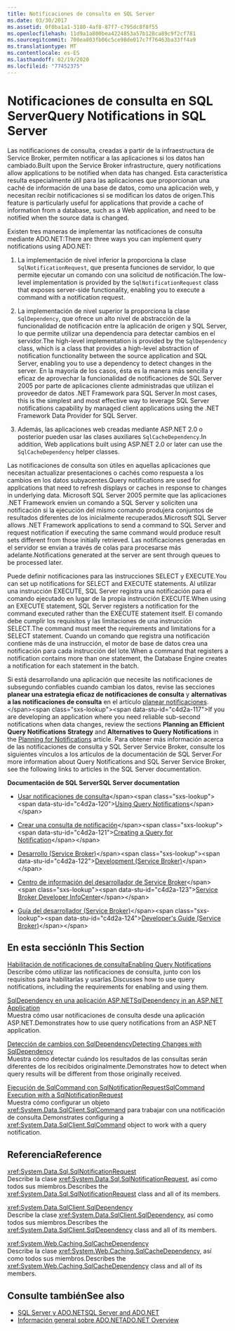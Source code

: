 ```yaml
---
title: Notificaciones de consulta en SQL Server
ms.date: 03/30/2017
ms.assetid: 0f0ba1a1-3180-4af8-87f7-c795dc8f8f55
ms.openlocfilehash: 11d9a1a800bea4224853a57b128ca89c9f2cf781
ms.sourcegitcommit: 700ea803fb06c5ce98de017c7f76463ba33ff4a9
ms.translationtype: MT
ms.contentlocale: es-ES
ms.lasthandoff: 02/19/2020
ms.locfileid: "77452375"
---
```

# <a name="query-notifications-in-sql-server"></a><span data-ttu-id="c4d2a-102">Notificaciones de consulta en SQL Server</span><span class="sxs-lookup"><span data-stu-id="c4d2a-102">Query Notifications in SQL Server</span></span>
<span data-ttu-id="c4d2a-103">Las notificaciones de consulta, creadas a partir de la infraestructura de Service Broker, permiten notificar a las aplicaciones si los datos han cambiado.</span><span class="sxs-lookup"><span data-stu-id="c4d2a-103">Built upon the Service Broker infrastructure, query notifications allow applications to be notified when data has changed.</span></span> <span data-ttu-id="c4d2a-104">Esta característica resulta especialmente útil para las aplicaciones que proporcionan una caché de información de una base de datos, como una aplicación web, y necesitan recibir notificaciones si se modifican los datos de origen.</span><span class="sxs-lookup"><span data-stu-id="c4d2a-104">This feature is particularly useful for applications that provide a cache of information from a database, such as a Web application, and need to be notified when the source data is changed.</span></span>  
  
 <span data-ttu-id="c4d2a-105">Existen tres maneras de implementar las notificaciones de consulta mediante ADO.NET:</span><span class="sxs-lookup"><span data-stu-id="c4d2a-105">There are three ways you can implement query notifications using ADO.NET:</span></span>  
  
1. <span data-ttu-id="c4d2a-106">La implementación de nivel inferior la proporciona la clase `SqlNotificationRequest`, que presenta funciones de servidor, lo que permite ejecutar un comando con una solicitud de notificación.</span><span class="sxs-lookup"><span data-stu-id="c4d2a-106">The low-level implementation is provided by the `SqlNotificationRequest` class that exposes server-side functionality, enabling you to execute a command with a notification request.</span></span>  
  
2. <span data-ttu-id="c4d2a-107">La implementación de nivel superior la proporciona la clase `SqlDependency`, que ofrece un alto nivel de abstracción de la funcionalidad de notificación entre la aplicación de origen y SQL Server, lo que permite utilizar una dependencia para detectar cambios en el servidor.</span><span class="sxs-lookup"><span data-stu-id="c4d2a-107">The high-level implementation is provided by the `SqlDependency` class, which is a class that provides a high-level abstraction of notification functionality between the source application and SQL Server, enabling you to use a dependency to detect changes in the server.</span></span> <span data-ttu-id="c4d2a-108">En la mayoría de los casos, ésta es la manera más sencilla y eficaz de aprovechar la funcionalidad de notificaciones de SQL Server 2005 por parte de aplicaciones cliente administradas que utilizan el proveedor de datos .NET Framework para SQL Server.</span><span class="sxs-lookup"><span data-stu-id="c4d2a-108">In most cases, this is the simplest and most effective way to leverage SQL Server notifications capability by managed client applications using the .NET Framework Data Provider for SQL Server.</span></span>  
  
3. <span data-ttu-id="c4d2a-109">Además, las aplicaciones web creadas mediante ASP.NET 2.0 o posterior pueden usar las clases auxiliares `SqlCacheDependency`.</span><span class="sxs-lookup"><span data-stu-id="c4d2a-109">In addition, Web applications built using ASP.NET 2.0 or later can use the `SqlCacheDependency` helper classes.</span></span>  
  
 <span data-ttu-id="c4d2a-110">Las notificaciones de consulta son útiles en aquellas aplicaciones que necesitan actualizar presentaciones o cachés como respuesta a los cambios en los datos subyacentes.</span><span class="sxs-lookup"><span data-stu-id="c4d2a-110">Query notifications are used for applications that need to refresh displays or caches in response to changes in underlying data.</span></span> <span data-ttu-id="c4d2a-111">Microsoft SQL Server 2005 permite que las aplicaciones .NET Framework envíen un comando a SQL Server y soliciten una notificación si la ejecución del mismo comando produjera conjuntos de resultados diferentes de los inicialmente recuperados.</span><span class="sxs-lookup"><span data-stu-id="c4d2a-111">Microsoft SQL Server allows .NET Framework applications to send a command to SQL Server and request notification if executing the same command would produce result sets different from those initially retrieved.</span></span> <span data-ttu-id="c4d2a-112">Las notificaciones generadas en el servidor se envían a través de colas para procesarse más adelante.</span><span class="sxs-lookup"><span data-stu-id="c4d2a-112">Notifications generated at the server are sent through queues to be processed later.</span></span>  
  
 <span data-ttu-id="c4d2a-113">Puede definir notificaciones para las instrucciones SELECT y EXECUTE.</span><span class="sxs-lookup"><span data-stu-id="c4d2a-113">You can set up notifications for SELECT and EXECUTE statements.</span></span> <span data-ttu-id="c4d2a-114">Al utilizar una instrucción EXECUTE, SQL Server registra una notificación para el comando ejecutado en lugar de la propia instrucción EXECUTE.</span><span class="sxs-lookup"><span data-stu-id="c4d2a-114">When using an EXECUTE statement, SQL Server registers a notification for the command executed rather than the EXECUTE statement itself.</span></span> <span data-ttu-id="c4d2a-115">El comando debe cumplir los requisitos y las limitaciones de una instrucción SELECT.</span><span class="sxs-lookup"><span data-stu-id="c4d2a-115">The command must meet the requirements and limitations for a SELECT statement.</span></span> <span data-ttu-id="c4d2a-116">Cuando un comando que registra una notificación contiene más de una instrucción, el motor de base de datos crea una notificación para cada instrucción del lote.</span><span class="sxs-lookup"><span data-stu-id="c4d2a-116">When a command that registers a notification contains more than one statement, the Database Engine creates a notification for each statement in the batch.</span></span>  
  
 <span data-ttu-id="c4d2a-117">Si está desarrollando una aplicación que necesite las notificaciones de subsegundo confiables cuando cambian los datos, revise las secciones **planear una estrategia eficaz de notificaciones de consulta** y **alternativas a las notificaciones de consulta** en el artículo [planear notificaciones](https://docs.microsoft.com/previous-versions/sql/sql-server-2008-r2/ms187528(v=sql.105)).</span><span class="sxs-lookup"><span data-stu-id="c4d2a-117">If you are developing an application where you need reliable sub-second notifications when data changes, review the sections **Planning an Efficient Query Notifications Strategy** and **Alternatives to Query Notifications** in the [Planning for Notifications](https://docs.microsoft.com/previous-versions/sql/sql-server-2008-r2/ms187528(v=sql.105)) article.</span></span> <span data-ttu-id="c4d2a-118">Para obtener más información acerca de las notificaciones de consulta y SQL Server Service Broker, consulte los siguientes vínculos a los artículos de la documentación de SQL Server.</span><span class="sxs-lookup"><span data-stu-id="c4d2a-118">For more information about Query Notifications and SQL Server Service Broker, see the following links to articles in the SQL Server documentation.</span></span>  
  
 <span data-ttu-id="c4d2a-119">**Documentación de SQL Server**</span><span class="sxs-lookup"><span data-stu-id="c4d2a-119">**SQL Server documentation**</span></span>  
  
- <span data-ttu-id="c4d2a-120">[Usar notificaciones de consulta](https://docs.microsoft.com/previous-versions/sql/sql-server-2008-r2/ms175110(v=sql.105))</span><span class="sxs-lookup"><span data-stu-id="c4d2a-120">[Using Query Notifications](https://docs.microsoft.com/previous-versions/sql/sql-server-2008-r2/ms175110(v=sql.105))</span></span>  
  
- <span data-ttu-id="c4d2a-121">[Crear una consulta de notificación](https://docs.microsoft.com/previous-versions/sql/sql-server-2008-r2/ms181122(v=sql.105))</span><span class="sxs-lookup"><span data-stu-id="c4d2a-121">[Creating a Query for Notification](https://docs.microsoft.com/previous-versions/sql/sql-server-2008-r2/ms181122(v=sql.105))</span></span>  
  
- <span data-ttu-id="c4d2a-122">[Desarrollo (Service Broker)](https://docs.microsoft.com/previous-versions/sql/sql-server-2008-r2/bb522889(v=sql.105))</span><span class="sxs-lookup"><span data-stu-id="c4d2a-122">[Development (Service Broker)](https://docs.microsoft.com/previous-versions/sql/sql-server-2008-r2/bb522889(v=sql.105))</span></span>  
  
- <span data-ttu-id="c4d2a-123">[Centro de información del desarrollador de Service Broker](https://docs.microsoft.com/previous-versions/sql/sql-server-2008-r2/ms166100(v=sql.105))</span><span class="sxs-lookup"><span data-stu-id="c4d2a-123">[Service Broker Developer InfoCenter](https://docs.microsoft.com/previous-versions/sql/sql-server-2008-r2/ms166100(v=sql.105))</span></span>  
  
- <span data-ttu-id="c4d2a-124">[Guía del desarrollador (Service Broker)](https://docs.microsoft.com/previous-versions/sql/sql-server-2008-r2/bb522908(v=sql.105))</span><span class="sxs-lookup"><span data-stu-id="c4d2a-124">[Developer's Guide (Service Broker)](https://docs.microsoft.com/previous-versions/sql/sql-server-2008-r2/bb522908(v=sql.105))</span></span>  
  
## <a name="in-this-section"></a><span data-ttu-id="c4d2a-125">En esta sección</span><span class="sxs-lookup"><span data-stu-id="c4d2a-125">In This Section</span></span>  
 [<span data-ttu-id="c4d2a-126">Habilitación de notificaciones de consulta</span><span class="sxs-lookup"><span data-stu-id="c4d2a-126">Enabling Query Notifications</span></span>](enabling-query-notifications.md)  
 <span data-ttu-id="c4d2a-127">Describe cómo utilizar las notificaciones de consulta, junto con los requisitos para habilitarlas y usarlas.</span><span class="sxs-lookup"><span data-stu-id="c4d2a-127">Discusses how to use query notifications, including the requirements for enabling and using them.</span></span>  
  
 [<span data-ttu-id="c4d2a-128">SqlDependency en una aplicación ASP.NET</span><span class="sxs-lookup"><span data-stu-id="c4d2a-128">SqlDependency in an ASP.NET Application</span></span>](sqldependency-in-an-aspnet-app.md)  
 <span data-ttu-id="c4d2a-129">Muestra cómo usar notificaciones de consulta desde una aplicación ASP.NET.</span><span class="sxs-lookup"><span data-stu-id="c4d2a-129">Demonstrates how to use query notifications from an ASP.NET application.</span></span>  
  
 [<span data-ttu-id="c4d2a-130">Detección de cambios con SqlDependency</span><span class="sxs-lookup"><span data-stu-id="c4d2a-130">Detecting Changes with SqlDependency</span></span>](detecting-changes-with-sqldependency.md)  
 <span data-ttu-id="c4d2a-131">Muestra cómo detectar cuándo los resultados de las consultas serán diferentes de los recibidos originalmente.</span><span class="sxs-lookup"><span data-stu-id="c4d2a-131">Demonstrates how to detect when query results will be different from those originally received.</span></span>  
  
 [<span data-ttu-id="c4d2a-132">Ejecución de SqlCommand con SqlNotificationRequest</span><span class="sxs-lookup"><span data-stu-id="c4d2a-132">SqlCommand Execution with a SqlNotificationRequest</span></span>](sqlcommand-execution-with-a-sqlnotificationrequest.md)  
 <span data-ttu-id="c4d2a-133">Muestra cómo configurar un objeto <xref:System.Data.SqlClient.SqlCommand> para trabajar con una notificación de consulta.</span><span class="sxs-lookup"><span data-stu-id="c4d2a-133">Demonstrates configuring a <xref:System.Data.SqlClient.SqlCommand> object to work with a query notification.</span></span>  
  
## <a name="reference"></a><span data-ttu-id="c4d2a-134">Referencia</span><span class="sxs-lookup"><span data-stu-id="c4d2a-134">Reference</span></span>  
 <xref:System.Data.Sql.SqlNotificationRequest>  
 <span data-ttu-id="c4d2a-135">Describe la clase <xref:System.Data.Sql.SqlNotificationRequest>, así como todos sus miembros.</span><span class="sxs-lookup"><span data-stu-id="c4d2a-135">Describes the <xref:System.Data.Sql.SqlNotificationRequest> class and all of its members.</span></span>  
  
 <xref:System.Data.SqlClient.SqlDependency>  
 <span data-ttu-id="c4d2a-136">Describe la clase <xref:System.Data.SqlClient.SqlDependency>, así como todos sus miembros.</span><span class="sxs-lookup"><span data-stu-id="c4d2a-136">Describes the <xref:System.Data.SqlClient.SqlDependency> class and all of its members.</span></span>  
  
 <xref:System.Web.Caching.SqlCacheDependency>  
 <span data-ttu-id="c4d2a-137">Describe la clase <xref:System.Web.Caching.SqlCacheDependency>, así como todos sus miembros.</span><span class="sxs-lookup"><span data-stu-id="c4d2a-137">Describes the <xref:System.Web.Caching.SqlCacheDependency> class and all of its members.</span></span>  
  
## <a name="see-also"></a><span data-ttu-id="c4d2a-138">Consulte también</span><span class="sxs-lookup"><span data-stu-id="c4d2a-138">See also</span></span>

- [<span data-ttu-id="c4d2a-139">SQL Server y ADO.NET</span><span class="sxs-lookup"><span data-stu-id="c4d2a-139">SQL Server and ADO.NET</span></span>](index.md)
- [<span data-ttu-id="c4d2a-140">Información general sobre ADO.NET</span><span class="sxs-lookup"><span data-stu-id="c4d2a-140">ADO.NET Overview</span></span>](../ado-net-overview.md)
